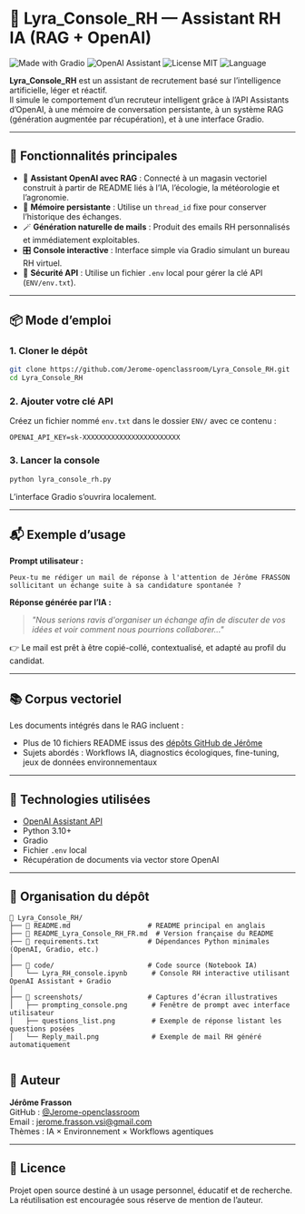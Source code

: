 # 🤖 Lyra_Console_RH — Assistant RH IA (RAG + OpenAI)


![Made with Gradio](https://img.shields.io/badge/Made%20with-Gradio-ff6b6b?logo=gradio)
![OpenAI Assistant](https://img.shields.io/badge/OpenAI-Assistant_API-01a982?logo=openai)
![License MIT](https://img.shields.io/badge/License-MIT-blue.svg)
![Language](https://img.shields.io/badge/Python-3.10+-blue?logo=python)


**Lyra_Console_RH** est un assistant de recrutement basé sur l’intelligence artificielle, léger et réactif.  
Il simule le comportement d’un recruteur intelligent grâce à l’API Assistants d’OpenAI, à une mémoire de conversation persistante, à un système RAG (génération augmentée par récupération), et à une interface Gradio.

---

## 🚀 Fonctionnalités principales

- 🧠 **Assistant OpenAI avec RAG** : Connecté à un magasin vectoriel construit à partir de README liés à l’IA, l’écologie, la météorologie et l’agronomie.
- 🧾 **Mémoire persistante** : Utilise un `thread_id` fixe pour conserver l’historique des échanges.
- 🪄 **Génération naturelle de mails** : Produit des emails RH personnalisés et immédiatement exploitables.
- 🎛️ **Console interactive** : Interface simple via Gradio simulant un bureau RH virtuel.
- 🔐 **Sécurité API** : Utilise un fichier `.env` local pour gérer la clé API (`ENV/env.txt`).

---

## 📦 Mode d’emploi

### 1. Cloner le dépôt

```bash
git clone https://github.com/Jerome-openclassroom/Lyra_Console_RH.git
cd Lyra_Console_RH
```

### 2. Ajouter votre clé API

Créez un fichier nommé `env.txt` dans le dossier `ENV/` avec ce contenu :

```
OPENAI_API_KEY=sk-XXXXXXXXXXXXXXXXXXXXXXXX
```

### 3. Lancer la console

```bash
python lyra_console_rh.py
```

L’interface Gradio s’ouvrira localement.

---

## 📬 Exemple d’usage

**Prompt utilisateur :**
```
Peux-tu me rédiger un mail de réponse à l'attention de Jérôme FRASSON sollicitant un échange suite à sa candidature spontanée ?
```

**Réponse générée par l’IA :**
> *"Nous serions ravis d'organiser un échange afin de discuter de vos idées et voir comment nous pourrions collaborer..."*

👉 Le mail est prêt à être copié-collé, contextualisé, et adapté au profil du candidat.

---

## 📚 Corpus vectoriel

Les documents intégrés dans le RAG incluent :

- Plus de 10 fichiers README issus des [dépôts GitHub de Jérôme](https://github.com/Jerome-openclassroom)
- Sujets abordés : Workflows IA, diagnostics écologiques, fine-tuning, jeux de données environnementaux

---

## 🧪 Technologies utilisées

- [OpenAI Assistant API](https://platform.openai.com/)
- Python 3.10+
- Gradio
- Fichier `.env` local
- Récupération de documents via vector store OpenAI

---

## 📂 Organisation du dépôt

```
📁 Lyra_Console_RH/
├── 📄 README.md                   # README principal en anglais
├── 📄 README_Lyra_Console_RH_FR.md  # Version française du README
├── 📄 requirements.txt            # Dépendances Python minimales (OpenAI, Gradio, etc.)
│
├── 📁 code/                       # Code source (Notebook IA)
│   └── Lyra_RH_console.ipynb      # Console RH interactive utilisant OpenAI Assistant + Gradio
│
├── 📁 screenshots/                # Captures d’écran illustratives
│   ├── prompting_console.png      # Fenêtre de prompt avec interface utilisateur
│   ├── questions_list.png         # Exemple de réponse listant les questions posées
│   └── Reply_mail.png             # Exemple de mail RH généré automatiquement


```

## 🧠 Auteur

**Jérôme Frasson**  
GitHub : [@Jerome-openclassroom](https://github.com/Jerome-openclassroom)  
Email : jerome.frasson.vsi@gmail.com  
Thèmes : IA × Environnement × Workflows agentiques

---

## 📝 Licence

Projet open source destiné à un usage personnel, éducatif et de recherche.  
La réutilisation est encouragée sous réserve de mention de l’auteur.
